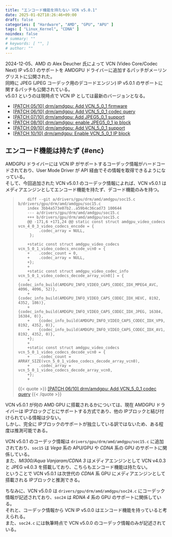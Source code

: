 ```yaml
---
title: "エンコード機能を持たない VCN v5.0.1"
date: 2025-01-02T18:26:46+09:00
draft: false
categories: [ "Hardware", "AMD", "GPU", "APU" ]
tags: [ "Linux_Kernel", "CDNA" ]
noindex: false
# summary: ""
# keywords: [ "", ]
# author: ""
---
```


2024-12-05、AMD の Alex Deucher 氏によって VCN (Video Core/Codec Next) IP v5.0.1 のサポートを AMDGPU ドライバーに追加するパッチがメーリングリストに公開された。  
同時に JPEG (JPEG コーデック用のデコードエンジン) IP v5.0.1 のサポートに関するパッチも公開されている。  
v5.0.1 というのは現時点で VCN IP としては最新のバージョンとなる。  

 * [[PATCH 05/10] drm/amdgpu: Add VCN_5_0_1 firmware](https://lists.freedesktop.org/archives/amd-gfx/2024-December/117613.html)
 * [[PATCH 06/10] drm/amdgpu: Add VCN_5_0_1 codec query](https://lists.freedesktop.org/archives/amd-gfx/2024-December/117618.html)
 * [[PATCH 07/10] drm/amdgpu: Add JPEG5_0_1 support](https://lists.freedesktop.org/archives/amd-gfx/2024-December/117619.html)
 * [[PATCH 08/10] drm/amdgpu: enable JPEG5_0_1 ip block](https://lists.freedesktop.org/archives/amd-gfx/2024-December/117616.html)
 * [[PATCH 09/10] drm/amdgpu: Add VCN_5_0_1 support](https://lists.freedesktop.org/archives/amd-gfx/2024-December/117620.html)
 * [[PATCH 10/10] drm/amdgpu: Enable VCN_5_0_1 IP block](https://lists.freedesktop.org/archives/amd-gfx/2024-December/117617.html)

## エンコード機能は持たず {#enc}
AMDGPU ドライバーには VCN IP がサポートするコーデック情報がハードコードされており、User Mode Driver が API 経由でその情報を取得できるようになっている。  
そして、今回追加された VCN v5.0.1 のコーデック情報によれば、VCN v5.0.1 はメディアエンジンとしてエンコード機能を持たず、デコード機能のみを持つ。  

 >         diff --git a/drivers/gpu/drm/amd/amdgpu/soc15.c b/drivers/gpu/drm/amd/amdgpu/soc15.c
 >         index 3bb4a573e07b2..a59b4c36cad73 100644
 >         --- a/drivers/gpu/drm/amd/amdgpu/soc15.c
 >         +++ b/drivers/gpu/drm/amd/amdgpu/soc15.c
 >         @@ -171,6 +171,24 @@ static const struct amdgpu_video_codecs vcn_4_0_3_video_codecs_encode = {
 >          	.codec_array = NULL,
 >          };
 >         
 >         +static const struct amdgpu_video_codecs vcn_5_0_1_video_codecs_encode_vcn0 = {
 >         +	.codec_count = 0,
 >         +	.codec_array = NULL,
 >         +};
 >         +
 >         +static const struct amdgpu_video_codec_info vcn_5_0_1_video_codecs_decode_array_vcn0[] = {
 >         +	{codec_info_build(AMDGPU_INFO_VIDEO_CAPS_CODEC_IDX_MPEG4_AVC, 4096, 4096, 52)},
 >         +	{codec_info_build(AMDGPU_INFO_VIDEO_CAPS_CODEC_IDX_HEVC, 8192, 4352, 186)},
 >         +	{codec_info_build(AMDGPU_INFO_VIDEO_CAPS_CODEC_IDX_JPEG, 16384, 16384, 0)},
 >         +	{codec_info_build(AMDGPU_INFO_VIDEO_CAPS_CODEC_IDX_VP9, 8192, 4352, 0)},
 >         +	{codec_info_build(AMDGPU_INFO_VIDEO_CAPS_CODEC_IDX_AV1, 8192, 4352, 0)},
 >         +};
 >         +
 >         +static const struct amdgpu_video_codecs vcn_5_0_1_video_codecs_decode_vcn0 = {
 >         +	.codec_count = ARRAY_SIZE(vcn_5_0_1_video_codecs_decode_array_vcn0),
 >         +	.codec_array = vcn_5_0_1_video_codecs_decode_array_vcn0,
 >         +};
 >         +
 >
 > {{< quote >}} [[PATCH 06/10] drm/amdgpu: Add VCN_5_0_1 codec query](https://lists.freedesktop.org/archives/amd-gfx/2024-December/117618.html) {{< /quote >}}

VCN v5.0.1 が何の AMD GPU に搭載されるかについては、現在 AMDGPU ドライバーは IPブロックごとにサポートする方式であり、他の IPブロックと結び付けられている情報は少ない。  
しかし、完全に IPブロックのサポートが独立している訳ではないため、ある程度は推測可能である。  

VCN v5.0.1 のコーデック情報は `drivers/gpu/drm/amd/amdgpu/soc15.c` に追加されており、`soc15` は *Vega* 系の APU/GPU や *CDNA* 系の GPU のサポートに関係している。  
また、*MI300/Aqua Vanjaram/CDNA 3* はメディアエンジンとして VCN v4.0.3 と JPEG v4.0.3 を搭載しており、こちらもエンコード機能は持たない。  
ということで VCN v5.0.1 は次世代の *CDNA* 系 GPU にメディアエンジンとして搭載される IPブロックと推測できる。  

ちなみに、VCN v5.0.0 は `drivers/gpu/drm/amd/amdgpu/soc24.c` にコーデック情報が記述されており、`soc24` は *RDNA 4* 系の GPU のサポートに関係している。  
それと、コーデック情報から VCN IP v5.0.0 はエンコード機能を持っていると考えられる。  
また、`soc24.c` には執筆時点で VCN v5.0.0 のコーデック情報のみが記述されている。  
